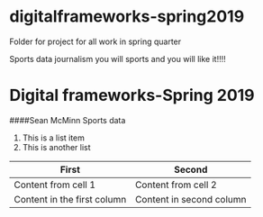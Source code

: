 # digitalframeworks-spring2019
Folder for project for all work in spring quarter

Sports data journalism you will sports and you will like it!!!!

# Digital frameworks-Spring 2019
####Sean McMinn
Sports data

1. This is a list item
2. This is another list 

First | Second
----- | -----
Content from cell 1 | Content from cell 2
Content in the first column | Content in second column
